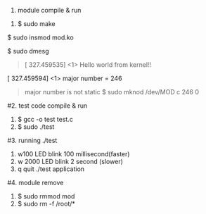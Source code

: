 1. module compile & run
 








1) $   sudo make

 $   sudo insmod mod.ko 
 
 $   sudo dmesg 
 
>[  327.459535] <1> Hello world from kernel!!

[  327.459594] <1> major number = 246    

> major number is not static
 $   sudo mknod /dev/MOD c 246 0
 

#2. test code compile & run
1) $   gcc -o test test.c
2) $   sudo ./test


#3. running ./test
1) w100
 LED blink 100 millisecond(faster)
2) w 2000
 LED blink 2 second (slower)
3) q
 quit ./test application


#4. module remove
1) $    sudo rmmod mod
2) $    sudo rm -f /root/*

